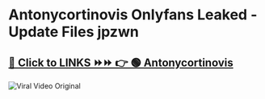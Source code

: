 
 # Antonycortinovis Onlyfans Leaked - Update Files jpzwn

## <h2><a href="https://clipsfans.com/Antonycortinovis&ref=git">🔗 Click to LINKS ⏩⏩ 👉 🟢 Antonycortinovis </a></h2>

<a href="https://clipsfans.com/Antonycortinovis&ref=git" rel="nofollow" data-target="animated-image.originalLink"><img src="https://i.ibb.co.com/xMMVF88/686577567.gif" alt="Viral Video Original" style="max-width: 100%; display: inline-block;" data-target="animated-image.originalImage"></a>

